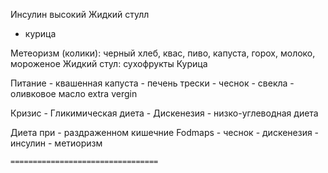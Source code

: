 Инсулин высокий
Жидкий стулл 


- курица

Метеоризм (колики): черный хлеб, квас, пиво, капуста, горох, молоко, мороженое
Жидкий стул: сухофрукты
Курица


Питание
    - квашенная капуста
    - печень трески
    - чеснок
    - свекла
    - оливковое масло extra vergin

Кризис
    - Гликимическая диета
    - Дискенезия
    - низко-углеводная диета




Диета при 
    - раздраженном кишечние Fodmaps
        - чеснок
    - дискенезия
    - инсулин
    - метиоризм

    =================================

